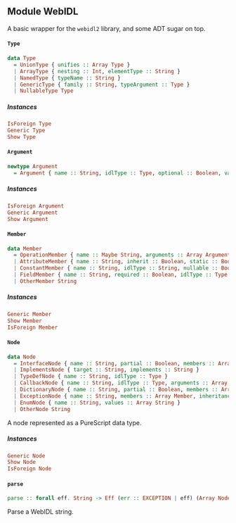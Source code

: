 ## Module WebIDL

A basic wrapper for the `webidl2` library, and some ADT sugar on top.

#### `Type`

``` purescript
data Type
  = UnionType { unifies :: Array Type }
  | ArrayType { nesting :: Int, elementType :: String }
  | NamedType { typeName :: String }
  | GenericType { family :: String, typeArgument :: Type }
  | NullableType Type
```

##### Instances
``` purescript
IsForeign Type
Generic Type
Show Type
```

#### `Argument`

``` purescript
newtype Argument
  = Argument { name :: String, idlType :: Type, optional :: Boolean, variadic :: Boolean }
```

##### Instances
``` purescript
IsForeign Argument
Generic Argument
Show Argument
```

#### `Member`

``` purescript
data Member
  = OperationMember { name :: Maybe String, arguments :: Array Argument, getter :: Boolean, setter :: Boolean, creator :: Boolean, deleter :: Boolean, legacycaller :: Boolean, static :: Boolean, stringifier :: Boolean, idlType :: Type }
  | AttributeMember { name :: String, inherit :: Boolean, static :: Boolean, stringifier :: Boolean, readonly :: Boolean, idlType :: Type }
  | ConstantMember { name :: String, idlType :: String, nullable :: Boolean }
  | FieldMember { name :: String, required :: Boolean, idlType :: Type }
  | OtherMember String
```

##### Instances
``` purescript
Generic Member
Show Member
IsForeign Member
```

#### `Node`

``` purescript
data Node
  = InterfaceNode { name :: String, partial :: Boolean, members :: Array Member, inheritance :: Maybe String }
  | ImplementsNode { target :: String, implements :: String }
  | TypeDefNode { name :: String, idlType :: Type }
  | CallbackNode { name :: String, idlType :: Type, arguments :: Array Argument }
  | DictionaryNode { name :: String, partial :: Boolean, members :: Array Member, inheritance :: Maybe String }
  | ExceptionNode { name :: String, members :: Array Member, inheritance :: Maybe String }
  | EnumNode { name :: String, values :: Array String }
  | OtherNode String
```

A node represented as a PureScript data type.

##### Instances
``` purescript
Generic Node
Show Node
IsForeign Node
```

#### `parse`

``` purescript
parse :: forall eff. String -> Eff (err :: EXCEPTION | eff) (Array Node)
```

Parse a WebIDL string.


